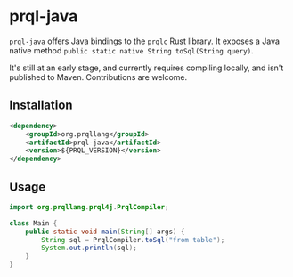 # prql-java

`prql-java` offers Java bindings to the `prqlc` Rust library. It exposes a Java
native method `public static native String toSql(String query)`.

It's still at an early stage, and currently requires compiling locally, and
isn't published to Maven. Contributions are welcome.

## Installation

```xml
<dependency>
    <groupId>org.prqllang</groupId>
    <artifactId>prql-java</artifactId>
    <version>${PRQL_VERSION}</version>
</dependency>
```

## Usage

```java
import org.prqllang.prql4j.PrqlCompiler;

class Main {
    public static void main(String[] args) {
        String sql = PrqlCompiler.toSql("from table");
        System.out.println(sql);
    }
}
```
